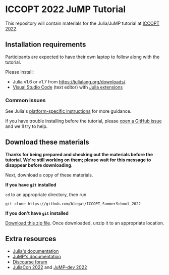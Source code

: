 # ICCOPT 2022 JuMP Tutorial

This repository will contain materials for the Julia/JuMP tutorial at
[ICCOPT 2022](https://iccopt2022.lehigh.edu/summer-school/summer-school-program/).

## Installation requirements

Participants are expected to have their own laptop to follow along with the tutorial.

Please install:
- Julia v1.6 or v1.7 from https://julialang.org/downloads/.
- [Visual Studio Code](https://code.visualstudio.com/) (text editor) with [Julia extensions](https://code.visualstudio.com/docs/languages/julia)

### Common issues

See Julia's
[platform-specific instructions](https://julialang.org/downloads/platform/#platform_specific_instructions_for_official_binaries)
for more guidance.

If you have trouble installing before the tutorial, please
[open a GitHub issue](https://github.com/blegat/ICCOPT_SummerSchool_2022/issues/new) and we'll try to help.

## Download these materials

**Thanks for being prepared and checking out the materials before the tutorial. We're still working on them; please wait for this message to disappear before downloading.**

Next, download a copy of these materials.

**If you have `git` installed**

`cd` to an appropriate directory, then run
```
git clone https://github.com/blegat/ICCOPT_SummerSchool_2022
```

**If you don't have `git` installed**

[Download this zip file](https://github.com/blegat/ICCOPT_SummerSchool_2022/archive/main.zip).
Once downloaded, unzip it to an appropriate location.

## Extra resources

- [Julia's documentation](https://docs.julialang.org/en/v1/)
- [JuMP's documentation](https://jump.dev/JuMP.jl/stable/)
- [Discourse forum](https://discourse.julialang.org/c/domain/opt/13)
- [JuliaCon 2022](https://juliacon.org/2022/) and [JuMP-dev 2022](https://jump.dev/meetings/juliacon2022/)
